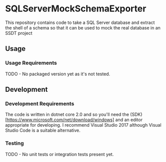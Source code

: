 # SQLServerMockSchemaExporter
This repository contains code to take a SQL Server database and extract the shell of a schema so that it can be used to mock the real database in an SSDT project

## Usage

### Usage Requirements
TODO - No packaged version yet as it's not tested.

## Development

### Development Requirements
The code is written in dotnet core 2.0 and so you'll need the (SDK)[https://www.microsoft.com/net/download/windows] and an editor 
appropriate for developing. I recommend Visual Studio 2017 although Visual Studio Code is a suitable alternative.

### Testing
TODO - No unit tests or integration tests present yet.
